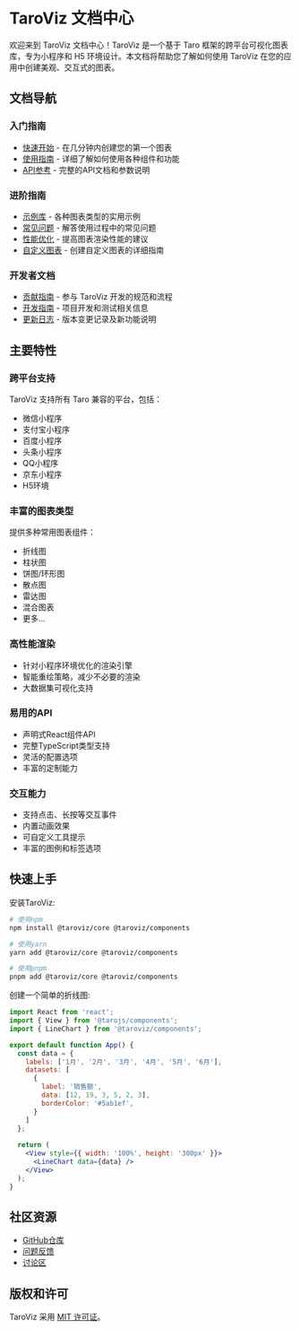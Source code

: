 # TaroViz 文档中心

欢迎来到 TaroViz 文档中心！TaroViz 是一个基于 Taro 框架的跨平台可视化图表库，专为小程序和 H5 环境设计。本文档将帮助您了解如何使用 TaroViz 在您的应用中创建美观、交互式的图表。

## 文档导航

### 入门指南
- [快速开始](./QUICK_START.md) - 在几分钟内创建您的第一个图表
- [使用指南](./USAGE.md) - 详细了解如何使用各种组件和功能
- [API参考](./API.md) - 完整的API文档和参数说明

### 进阶指南
- [示例库](./EXAMPLES.md) - 各种图表类型的实用示例
- [常见问题](./FAQ.md) - 解答使用过程中的常见问题
- [性能优化](./guides/PERFORMANCE.md) - 提高图表渲染性能的建议
- [自定义图表](./guides/CUSTOMIZATION.md) - 创建自定义图表的详细指南

### 开发者文档
- [贡献指南](./CONTRIBUTING.md) - 参与 TaroViz 开发的规范和流程
- [开发指南](./DEVELOPMENT.md) - 项目开发和测试相关信息
- [更新日志](./CHANGELOG.md) - 版本变更记录及新功能说明

## 主要特性

### 跨平台支持
TaroViz 支持所有 Taro 兼容的平台，包括：
- 微信小程序
- 支付宝小程序
- 百度小程序
- 头条小程序
- QQ小程序
- 京东小程序
- H5环境

### 丰富的图表类型
提供多种常用图表组件：
- 折线图
- 柱状图
- 饼图/环形图
- 散点图
- 雷达图
- 混合图表
- 更多...

### 高性能渲染
- 针对小程序环境优化的渲染引擎
- 智能重绘策略，减少不必要的渲染
- 大数据集可视化支持

### 易用的API
- 声明式React组件API
- 完整TypeScript类型支持
- 灵活的配置选项
- 丰富的定制能力

### 交互能力
- 支持点击、长按等交互事件
- 内置动画效果
- 可自定义工具提示
- 丰富的图例和标签选项

## 快速上手

安装TaroViz:

```bash
# 使用npm
npm install @taroviz/core @taroviz/components

# 使用yarn
yarn add @taroviz/core @taroviz/components

# 使用pnpm
pnpm add @taroviz/core @taroviz/components
```

创建一个简单的折线图:

```jsx
import React from 'react';
import { View } from '@tarojs/components';
import { LineChart } from '@taroviz/components';

export default function App() {
  const data = {
    labels: ['1月', '2月', '3月', '4月', '5月', '6月'],
    datasets: [
      {
        label: '销售额',
        data: [12, 19, 3, 5, 2, 3],
        borderColor: '#5ab1ef',
      }
    ]
  };
  
  return (
    <View style={{ width: '100%', height: '300px' }}>
      <LineChart data={data} />
    </View>
  );
}
```

## 社区资源

- [GitHub仓库](https://github.com/agions/taroviz)
- [问题反馈](https://github.com/agions/taroviz/issues)
- [讨论区](https://github.com/agions/taroviz/discussions)

## 版权和许可

TaroViz 采用 [MIT 许可证](https://github.com/agions/taroviz/blob/main/LICENSE)。 